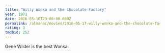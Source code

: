 ```yaml
---
title: "Willy Wonka and the Chocolate Factory"
year: 1971
date: 2016-05-16T23:00:00.000Z
permalink: /almanac/movies/2016-05-17-willy-wonka-and-the-chocolate-factory/index.html
rating: 3
tmdbid: 252
---
```


Gene Wilder is the best Wonka.
